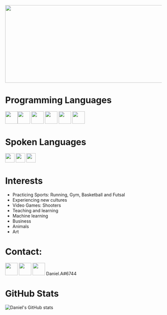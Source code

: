 <img src="https://thumbs.dreamstime.com/b/big-data-science-analysis-business-technology-concept-virtual-screen-big-data-science-analysis-business-technology-concept-145015243.jpg" width="1040" height="250">

# Programming Languages

<img src='https://cdn.iconscout.com/icon/free/png-256/python-3521655-2945099.png' width="40" height='40'><img src='https://www.r-project.org/logo/Rlogo.png' width="40" height='40'>
<img src='https://e7.pngegg.com/pngimages/756/673/png-clipart-database-management-system-computer-icons-microsoft-sql-server-corresponding-miscellaneous-angle-thumbnail.png' width="40" height='40'>
<img src='https://nift.dev/images/JSON.svg' width="40" height='40'>
<img src='https://cdn-icons-png.flaticon.com/512/732/732212.png' width="40" height='40'>
<img src='https://cdn-icons-png.flaticon.com/512/732/732190.png' width="40" height='40'> 

# Spoken Languages

<img src='https://cdn.britannica.com/04/4904-004-EBEFDE35/Flag-Venezuela.jpg' width="30" height='30'> <img src='https://upload.wikimedia.org/wikipedia/en/thumb/a/a4/Flag_of_the_United_States.svg/1200px-Flag_of_the_United_States.svg.png' width="30" height='30'>
<img src='https://upload.wikimedia.org/wikipedia/commons/thumb/0/0d/Flag_of_Saudi_Arabia.svg/1024px-Flag_of_Saudi_Arabia.svg.png' width="30" height='30'>

# Interests

* Practicing Sports: Running, Gym, Basketball and Futsal
* Experiencing new cultures
* Video Games: Shooters
* Teaching and learning
* Machine learning
* Business
* Animals
* Art

# Contact:

<a href="mailto:aldanajorgedaniel@gmail.com?subject=Mailed from GitHub contact info"><img src='http://fonts.gstatic.com/s/i/productlogos/gmail_round_2020q4/v1/web-96dp/logo_gmail_round_2020q4_color_2x_web_96dp.png' width="40" height='40'></a> [<img src='https://upload.wikimedia.org/wikipedia/commons/thumb/f/f8/LinkedIn_icon_circle.svg/2048px-LinkedIn_icon_circle.svg.png' width="40" height='40'>](https://www.linkedin.com/in/jorge-aldana-1126a2223/) [<img src='https://www.svgrepo.com/show/331368/discord-v2.svg' width="40" height='40'>](https://discordapp.com/users/Daniel.A#6744) Daniel.A#6744 

# GitHub Stats

![Daniel's GitHub stats](https://github-readme-stats.vercel.app/api?username=aldanajd&show_icons=true&theme=merko)

<!-- [![Top Langs](https://github-readme-stats.vercel.app/api/top-langs/?username=aldanajd&theme=merko)] ╌>
